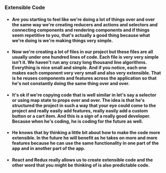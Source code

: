 ### Extensible Code

- #### Are you starting to feel like we're doing a lot of things over and over the same way we're creating reducers and actions and selectors and connecting components and rendering components and if things seem repetitive to you, that's actually a good thing because what we're doing is we're making things very simple.


- #### Now we're creating a lot of files in our project but these files are all usually under one hundred lines of code. Each file is very very simple isn't it. We haven't run any crazy long thousand line algorithms. Everything is nice small and simple. And if you notice, each one makes each component very very small and also very extensible. That is he reuses components and features across the application so that he's not constantly doing the same thing over and over.

- #### It's ok if we're copying code that is well similar in let's say a selector or using map state to props over and over. The idea is that he's structured the project in such a way that your eye could come to the project and really easily add features, really easily add a custom button or a cart item. And this is a sign of a really good developer. Because when he's coding, he is coding for the future as well.

- #### He knows that by thinking a little bit about how to make the code more extensible. In the future he will benefit as he takes on more and more features because he can use the same functionality in one part of the app and in another part of the app.

- #### React and Redux really allows us to create extensible code and the other word that you might be thinking of is also predictable code.
